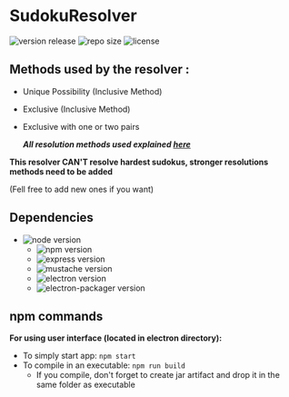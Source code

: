 # SudokuResolver

![version release](https://img.shields.io/github/v/release/Airels/SudokuResolver?style=for-the-badge)
![repo size](https://img.shields.io/github/repo-size/Airels/SudokuResolver?style=for-the-badge)
![license](https://img.shields.io/github/license/Airels/SudokuResolver?style=for-the-badge)

## Methods used by the resolver :
- Unique Possibility (Inclusive Method)
- Exclusive (Inclusive Method)
- Exclusive with one or two pairs

    ***All resolution methods used explained [here](https://www.sudoku-puzzles-online.com/sudoku/how-to-solve-sudoku.php)***

**This resolver CAN'T resolve hardest sudokus, stronger resolutions methods need to be added**

(Fell free to add new ones if you want)

## Dependencies
- ![node version](https://img.shields.io/npm/v/node?label=NodeJS)
    - ![npm version](https://img.shields.io/npm/v/npm)
    - ![express version](https://img.shields.io/npm/v/express?label=express)
    - ![mustache version](https://img.shields.io/npm/v/mustache-express?label=mustache-express)
    - ![electron version](https://img.shields.io/npm/v/electron?label=electron)
    - ![electron-packager version](https://img.shields.io/npm/v/electron-packager?label=electron-packager)

## npm commands
**For using user interface (located in electron directory):**
- To simply start app: ```npm start```
- To compile in an executable: ```npm run build```
    - If you compile, don't forget to create jar artifact and drop it in the same folder as executable
